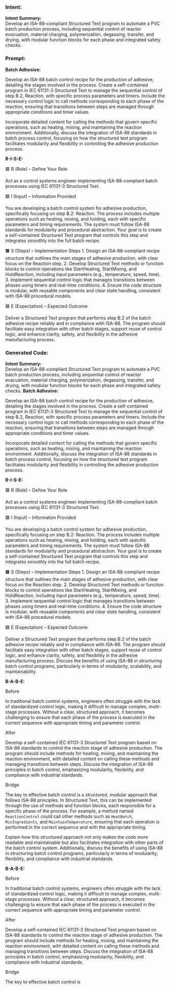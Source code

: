 ### Intent:
**Intent Summary:**  
Develop an ISA-88-compliant Structured Text program to automate a PVC batch production process, including sequential control of reactor evacuation, material charging, polymerization, degassing, transfer, and drying, with modular function blocks for each phase and integrated safety checks.

### Prompt:
**Batch Adhesive:**

Develop an ISA-88 batch control recipe for the production of adhesive, detailing the stages involved in the process. Create a self-contained program in IEC 61131-3 Structured Text to manage the sequential control of step B.2, Reaction, with specific process parameters and timers. Include the necessary control logic to call methods corresponding to each phase of the reaction, ensuring that transitions between steps are managed through appropriate conditions and timer values.

Incorporate detailed content for calling the methods that govern specific operations, such as heating, mixing, and maintaining the reaction environment. Additionally, discuss the integration of ISA-88 standards in batch process control, focusing on how the structured text program facilitates modularity and flexibility in controlling the adhesive production process.

**R-I-S-E:**

🟥 R (Role) – Define Your Role

Act as a control systems engineer implementing ISA-88-compliant batch processes using IEC 61131-3 Structured Text.

🟩 I (Input) – Information Provided

You are developing a batch control system for adhesive production, specifically focusing on step B.2: Reaction. The process includes multiple operations such as heating, mixing, and holding, each with specific parameters and timing requirements. The system must follow ISA-88 standards for modularity and procedural abstraction. Your goal is to create a self-contained Structured Text program that controls this step and integrates smoothly into the full batch recipe.

🟧 S (Steps) – Implementation Steps
	1.	Design an ISA-88-compliant recipe structure that outlines the main stages of adhesive production, with clear focus on the Reaction step.
	2.	Develop Structured Text methods or function blocks to control operations like StartHeating, StartMixing, and HoldReaction, including input parameters (e.g., temperature, speed, time).
	3.	Implement sequential control logic that manages transitions between phases using timers and real-time conditions.
	4.	Ensure the code structure is modular, with reusable components and clear state handling, consistent with ISA-88 procedural models.

🟦 E (Expectation) – Expected Outcome

Deliver a Structured Text program that performs step B.2 of the batch adhesive recipe reliably and in compliance with ISA-88. The program should facilitate easy integration with other batch stages, support reuse of control logic, and enhance clarity, safety, and flexibility in the adhesive manufacturing process.

### Generated Code:
**Intent Summary:**  
Develop an ISA-88-compliant Structured Text program to automate a PVC batch production process, including sequential control of reactor evacuation, material charging, polymerization, degassing, transfer, and drying, with modular function blocks for each phase and integrated safety checks.
**Batch Adhesive:**

Develop an ISA-88 batch control recipe for the production of adhesive, detailing the stages involved in the process. Create a self-contained program in IEC 61131-3 Structured Text to manage the sequential control of step B.2, Reaction, with specific process parameters and timers. Include the necessary control logic to call methods corresponding to each phase of the reaction, ensuring that transitions between steps are managed through appropriate conditions and timer values.

Incorporate detailed content for calling the methods that govern specific operations, such as heating, mixing, and maintaining the reaction environment. Additionally, discuss the integration of ISA-88 standards in batch process control, focusing on how the structured text program facilitates modularity and flexibility in controlling the adhesive production process.

**R-I-S-E:**

🟥 R (Role) – Define Your Role

Act as a control systems engineer implementing ISA-88-compliant batch processes using IEC 61131-3 Structured Text.

🟩 I (Input) – Information Provided

You are developing a batch control system for adhesive production, specifically focusing on step B.2: Reaction. The process includes multiple operations such as heating, mixing, and holding, each with specific parameters and timing requirements. The system must follow ISA-88 standards for modularity and procedural abstraction. Your goal is to create a self-contained Structured Text program that controls this step and integrates smoothly into the full batch recipe.

🟧 S (Steps) – Implementation Steps
	1.	Design an ISA-88-compliant recipe structure that outlines the main stages of adhesive production, with clear focus on the Reaction step.
	2.	Develop Structured Text methods or function blocks to control operations like StartHeating, StartMixing, and HoldReaction, including input parameters (e.g., temperature, speed, time).
	3.	Implement sequential control logic that manages transitions between phases using timers and real-time conditions.
	4.	Ensure the code structure is modular, with reusable components and clear state handling, consistent with ISA-88 procedural models.

🟦 E (Expectation) – Expected Outcome

Deliver a Structured Text program that performs step B.2 of the batch adhesive recipe reliably and in compliance with ISA-88. The program should facilitate easy integration with other batch stages, support reuse of control logic, and enhance clarity, safety, and flexibility in the adhesive manufacturing process. Discuss the benefits of using ISA-88 in structuring batch control programs, particularly in terms of modularity, scalability, and maintainability.

**B-A-B-E:**

Before

In traditional batch control systems, engineers often struggle with the lack of standardized control logic, making it difficult to manage complex, multi-stage processes. Without a clear, structured approach, it becomes challenging to ensure that each phase of the process is executed in the correct sequence with appropriate timing and parameter control.

After

Develop a self-contained IEC 61131-3 Structured Text program based on ISA-88 standards to control the reaction stage of adhesive production. The program should include methods for heating, mixing, and maintaining the reaction environment, with detailed content on calling these methods and managing transitions between steps. Discuss the integration of ISA-88 principles in batch control, emphasizing modularity, flexibility, and compliance with industrial standards.

Bridge

The key to effective batch control is a structured, modular approach that follows ISA-88 principles. In Structured Text, this can be implemented through the use of methods and function blocks, each responsible for a specific phase of the process. For example, a method named `ReactionControl` could call other methods such as `HeatBatch`, `MixIngredients`, and `MaintainTemperature`, ensuring that each operation is performed in the correct sequence and with the appropriate timing.

Explain how this structured approach not only makes the code more readable and maintainable but also facilitates integration with other parts of the batch control system. Additionally, discuss the benefits of using ISA-88 in structuring batch control programs, particularly in terms of modularity, flexibility, and compliance with industrial standards.

**B-A-B-E:**

Before

In traditional batch control systems, engineers often struggle with the lack of standardized control logic, making it difficult to manage complex, multi-stage processes. Without a clear, structured approach, it becomes challenging to ensure that each phase of the process is executed in the correct sequence with appropriate timing and parameter control.

After

Develop a self-contained IEC 61131-3 Structured Text program based on ISA-88 standards to control the reaction stage of adhesive production. The program should include methods for heating, mixing, and maintaining the reaction environment, with detailed content on calling these methods and managing transitions between steps. Discuss the integration of ISA-88 principles in batch control, emphasizing modularity, flexibility, and compliance with industrial standards.

Bridge

The key to effective batch control is

